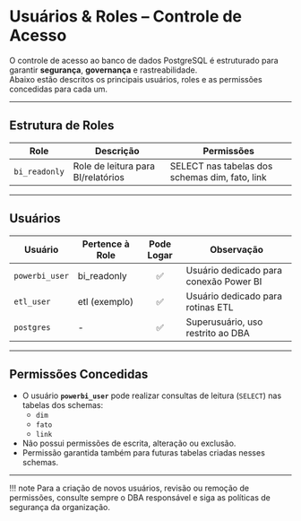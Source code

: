 # Usuários & Roles – Controle de Acesso

O controle de acesso ao banco de dados PostgreSQL é estruturado para garantir **segurança**, **governança** e rastreabilidade.  
Abaixo estão descritos os principais usuários, roles e as permissões concedidas para cada um.

---

## Estrutura de Roles

| Role          | Descrição                                 | Permissões                                     |
|---------------|-------------------------------------------|------------------------------------------------|
| `bi_readonly` | Role de leitura para BI/relatórios        | SELECT nas tabelas dos schemas dim, fato, link |

---

## Usuários

| Usuário         | Pertence à Role     | Pode Logar | Observação                             |
|-----------------|--------------------|:----------:|----------------------------------------|
| `powerbi_user`  | bi_readonly        | ✅         | Usuário dedicado para conexão Power BI |
| `etl_user`      | etl (exemplo)      | ✅         | Usuário dedicado para rotinas ETL      |
| `postgres`      | -                  | ✅         | Superusuário, uso restrito ao DBA      |

---

## Permissões Concedidas

- O usuário **`powerbi_user`** pode realizar consultas de leitura (`SELECT`) nas tabelas dos schemas:
  - `dim`
  - `fato`
  - `link`
- Não possui permissões de escrita, alteração ou exclusão.
- Permissão garantida também para futuras tabelas criadas nesses schemas.

---

!!! note
    Para a criação de novos usuários, revisão ou remoção de permissões, consulte sempre o DBA responsável e siga as políticas de segurança da organização.